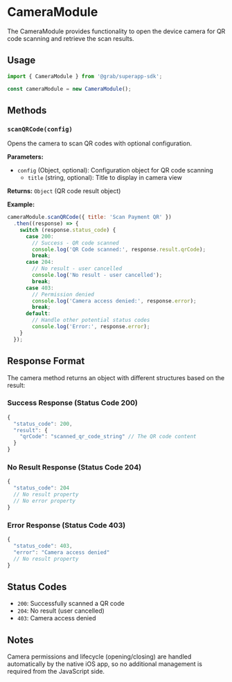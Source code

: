 # CameraModule

The CameraModule provides functionality to open the device camera for QR code scanning and retrieve the scan results.

## Usage

```javascript
import { CameraModule } from '@grab/superapp-sdk';

const cameraModule = new CameraModule();
```

## Methods

### `scanQRCode(config)`

Opens the camera to scan QR codes with optional configuration.

**Parameters:**
- `config` (Object, optional): Configuration object for QR code scanning
  - `title` (string, optional): Title to display in camera view

**Returns:** `Object` (QR code result object)

**Example:**
```javascript
cameraModule.scanQRCode({ title: 'Scan Payment QR' })
  .then((response) => {
    switch (response.status_code) {
      case 200:
        // Success - QR code scanned
        console.log('QR Code scanned:', response.result.qrCode);
        break;
      case 204:
        // No result - user cancelled
        console.log('No result - user cancelled');
        break;
      case 403:
        // Permission denied
        console.log('Camera access denied:', response.error);
        break;
      default:
        // Handle other potential status codes
        console.log('Error:', response.error);
    }
  });
```

## Response Format

The camera method returns an object with different structures based on the result:

### Success Response (Status Code 200)
```javascript
{
  "status_code": 200,
  "result": {
    "qrCode": "scanned_qr_code_string" // The QR code content
  }
}
```

### No Result Response (Status Code 204)
```javascript
{
  "status_code": 204
  // No result property
  // No error property
}
```

### Error Response (Status Code 403)
```javascript
{
  "status_code": 403,
  "error": "Camera access denied"
  // No result property
}
```

## Status Codes

- `200`: Successfully scanned a QR code
- `204`: No result (user cancelled)
- `403`: Camera access denied

## Notes

Camera permissions and lifecycle (opening/closing) are handled automatically by the native iOS app, so no additional management is required from the JavaScript side. 